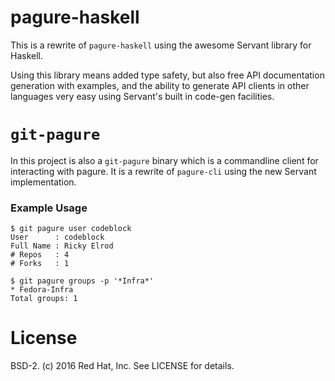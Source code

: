 # pagure-haskell

This is a rewrite of `pagure-haskell` using the awesome Servant library for
Haskell.

Using this library means added type safety, but also free API documentation
generation with examples, and the ability to generate API clients in other
languages very easy using Servant's built in code-gen facilities.

# `git-pagure`

In this project is also a `git-pagure` binary which is a commandline client
for interacting with pagure. It is a rewrite of `pagure-cli` using the new
Servant implementation.

### Example Usage

```
$ git pagure user codeblock
User      : codeblock
Full Name : Ricky Elrod
# Repos   : 4
# Forks   : 1
```

```
$ git pagure groups -p '*Infra*'
* Fedora-Infra
Total groups: 1
```

# License

BSD-2. (c) 2016 Red Hat, Inc. See LICENSE for details.
